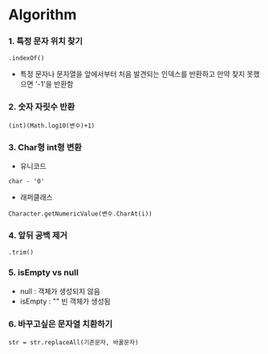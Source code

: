 # Algorithm  

###  1. 특정 문자 위치 찾기
~~~
.indexOf()
~~~
-  특정 문자나 문자열을 앞에서부터 처음 발견되는 인덱스를 반환하고 만약 찾지 못했으면 '-1'을 반환함  

###  2. 숫자 자릿수 반환  
~~~
(int)(Math.log10(변수)+1)
~~~

###  3. Char형 int형 변환  
-  유니코드
~~~
char - '0'
~~~  
-  래퍼클래스
~~~
Character.getNumericValue(변수.CharAt(i))
~~~   

###  4. 앞뒤 공백 제거  
~~~
.trim()
~~~  

###  5. isEmpty vs null  
-  null : 객체가 생성되지 않음  
-  isEmpty : "" 빈 객체가 생성됨  

###  6. 바꾸고싶은 문자열 치환하기
~~~
str = str.replaceAll(기존문자, 바꿀문자)
~~~



